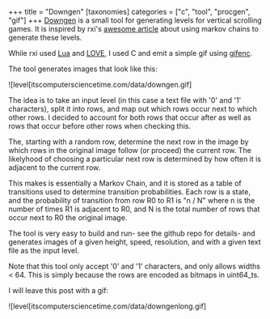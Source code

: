 +++
title = "Downgen"
[taxonomies]
categories = ["c", "tool", "procgen", "gif"]
+++
[Downgen](https://github.com/nsmryan/downgen) is a small tool for generating levels
for vertical scrolling games. It is inspired by rxi's 
[awesome article](https://rxi.github.io/level_generation_using_markov_chains.html)
about using markov chains to generate these levels.


While rxi used [Lua](https://www.lua.org/home.html) and [LOVE](https://love2d.org/),
I used C and emit a simple gif using [gifenc](https://github.com/lecram/gifenc).


The tool generates images that look like this:


![level[itscomputersciencetime.com/data/downgen.gif]


The idea is to take an input level (in this case a text file with '0' and '1'
characters), split it into rows, and map out which rows occur next to which
other rows. I decided to account for both rows that occur after as well
as rows that occur before other rows when checking this.


The, starting with a random row, determine the next row in the image by
which rows in the original image follow (or proceed) the current row.
The likelyhood of choosing a particular next row is determined by how
often it is adjacent to the current row.


This makes is essentially a Markov Chain, and it is stored as a table of
transitions used to determine transition probabilities. Each row is a state,
and the probability of transition from row R0 to R1 is "n / N" where n is the
number of times R1 is adjacent to R0, and N is the total
number of rows that occur next to R0 the original image.


The tool is very easy to build and run- see the github repo for details-
and generates images of a given height, speed, resolution, and with a given
text file as the input level.


Note that this tool only accept '0' and '1' characters, and only
allows widths < 64. This is simply because the rows are encoded
as bitmaps in uint64\_ts.


I will leave this post with a gif:

![level[itscomputersciencetime.com/data/downgenlong.gif]

